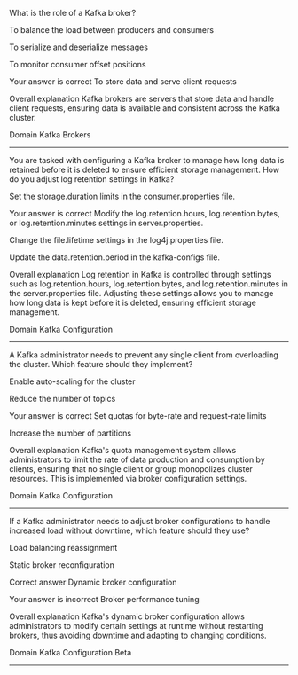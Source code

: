 What is the role of a Kafka broker?

To balance the load between producers and consumers

To serialize and deserialize messages

To monitor consumer offset positions

Your answer is correct
To store data and serve client requests

Overall explanation
Kafka brokers are servers that store data and handle client requests, ensuring data is available and consistent across the Kafka cluster.

Domain
Kafka Brokers


----


You are tasked with configuring a Kafka broker to manage how long data is retained before it is deleted to ensure efficient storage management. How do you adjust log retention settings in Kafka?

Set the storage.duration limits in the consumer.properties file.

Your answer is correct
Modify the log.retention.hours, log.retention.bytes, or log.retention.minutes settings in server.properties.

Change the file.lifetime settings in the log4j.properties file.

Update the data.retention.period in the kafka-configs file.

Overall explanation
Log retention in Kafka is controlled through settings such as log.retention.hours, log.retention.bytes, and log.retention.minutes in the server.properties file. Adjusting these settings allows you to manage how long data is kept before it is deleted, ensuring efficient storage management.

Domain
Kafka Configuration

---


A Kafka administrator needs to prevent any single client from overloading the cluster. Which feature should they implement?

Enable auto-scaling for the cluster

Reduce the number of topics

Your answer is correct
Set quotas for byte-rate and request-rate limits

Increase the number of partitions

Overall explanation
Kafka's quota management system allows administrators to limit the rate of data production and consumption by clients, ensuring that no single client or group monopolizes cluster resources. This is implemented via broker configuration settings.

Domain
Kafka Configuration


-----


If a Kafka administrator needs to adjust broker configurations to handle increased load without downtime, which feature should they use?

Load balancing reassignment

Static broker reconfiguration

Correct answer
Dynamic broker configuration

Your answer is incorrect
Broker performance tuning

Overall explanation
Kafka's dynamic broker configuration allows administrators to modify certain settings at runtime without restarting brokers, thus avoiding downtime and adapting to changing conditions.

Domain
Kafka Configuration
Beta

---


